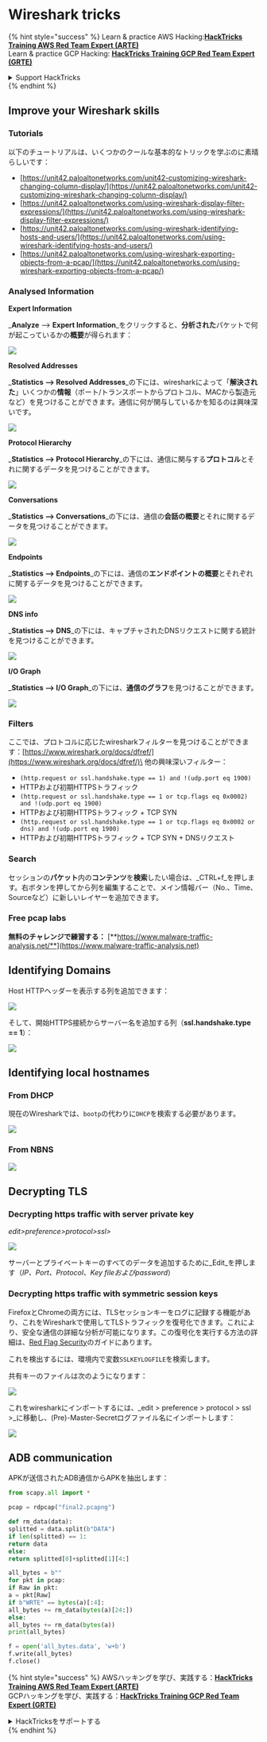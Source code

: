 # Wireshark tricks

{% hint style="success" %}
Learn & practice AWS Hacking:<img src="/.gitbook/assets/arte.png" alt="" data-size="line">[**HackTricks Training AWS Red Team Expert (ARTE)**](https://training.hacktricks.xyz/courses/arte)<img src="/.gitbook/assets/arte.png" alt="" data-size="line">\
Learn & practice GCP Hacking: <img src="/.gitbook/assets/grte.png" alt="" data-size="line">[**HackTricks Training GCP Red Team Expert (GRTE)**<img src="/.gitbook/assets/grte.png" alt="" data-size="line">](https://training.hacktricks.xyz/courses/grte)

<details>

<summary>Support HackTricks</summary>

* Check the [**subscription plans**](https://github.com/sponsors/carlospolop)!
* **Join the** 💬 [**Discord group**](https://discord.gg/hRep4RUj7f) or the [**telegram group**](https://t.me/peass) or **follow** us on **Twitter** 🐦 [**@hacktricks\_live**](https://twitter.com/hacktricks\_live)**.**
* **Share hacking tricks by submitting PRs to the** [**HackTricks**](https://github.com/carlospolop/hacktricks) and [**HackTricks Cloud**](https://github.com/carlospolop/hacktricks-cloud) github repos.

</details>
{% endhint %}


## Improve your Wireshark skills

### Tutorials

以下のチュートリアルは、いくつかのクールな基本的なトリックを学ぶのに素晴らしいです：

* [https://unit42.paloaltonetworks.com/unit42-customizing-wireshark-changing-column-display/](https://unit42.paloaltonetworks.com/unit42-customizing-wireshark-changing-column-display/)
* [https://unit42.paloaltonetworks.com/using-wireshark-display-filter-expressions/](https://unit42.paloaltonetworks.com/using-wireshark-display-filter-expressions/)
* [https://unit42.paloaltonetworks.com/using-wireshark-identifying-hosts-and-users/](https://unit42.paloaltonetworks.com/using-wireshark-identifying-hosts-and-users/)
* [https://unit42.paloaltonetworks.com/using-wireshark-exporting-objects-from-a-pcap/](https://unit42.paloaltonetworks.com/using-wireshark-exporting-objects-from-a-pcap/)

### Analysed Information

**Expert Information**

_**Analyze** --> **Expert Information**_をクリックすると、**分析された**パケットで何が起こっているかの**概要**が得られます：

![](<../../../.gitbook/assets/image (256).png>)

**Resolved Addresses**

_**Statistics --> Resolved Addresses**_の下には、wiresharkによって「**解決された**」いくつかの**情報**（ポート/トランスポートからプロトコル、MACから製造元など）を見つけることができます。通信に何が関与しているかを知るのは興味深いです。

![](<../../../.gitbook/assets/image (893).png>)

**Protocol Hierarchy**

_**Statistics --> Protocol Hierarchy**_の下には、通信に関与する**プロトコル**とそれに関するデータを見つけることができます。

![](<../../../.gitbook/assets/image (586).png>)

**Conversations**

_**Statistics --> Conversations**_の下には、通信の**会話の概要**とそれに関するデータを見つけることができます。

![](<../../../.gitbook/assets/image (453).png>)

**Endpoints**

_**Statistics --> Endpoints**_の下には、通信の**エンドポイントの概要**とそれぞれに関するデータを見つけることができます。

![](<../../../.gitbook/assets/image (896).png>)

**DNS info**

_**Statistics --> DNS**_の下には、キャプチャされたDNSリクエストに関する統計を見つけることができます。

![](<../../../.gitbook/assets/image (1063).png>)

**I/O Graph**

_**Statistics --> I/O Graph**_の下には、**通信のグラフ**を見つけることができます。

![](<../../../.gitbook/assets/image (992).png>)

### Filters

ここでは、プロトコルに応じたwiresharkフィルターを見つけることができます：[https://www.wireshark.org/docs/dfref/](https://www.wireshark.org/docs/dfref/)\
他の興味深いフィルター：

* `(http.request or ssl.handshake.type == 1) and !(udp.port eq 1900)`
* HTTPおよび初期HTTPSトラフィック
* `(http.request or ssl.handshake.type == 1 or tcp.flags eq 0x0002) and !(udp.port eq 1900)`
* HTTPおよび初期HTTPSトラフィック + TCP SYN
* `(http.request or ssl.handshake.type == 1 or tcp.flags eq 0x0002 or dns) and !(udp.port eq 1900)`
* HTTPおよび初期HTTPSトラフィック + TCP SYN + DNSリクエスト

### Search

セッションの**パケット**内の**コンテンツ**を**検索**したい場合は、_CTRL+f_を押します。右ボタンを押してから列を編集することで、メイン情報バー（No.、Time、Sourceなど）に新しいレイヤーを追加できます。

### Free pcap labs

**無料のチャレンジで練習する：** [**https://www.malware-traffic-analysis.net/**](https://www.malware-traffic-analysis.net)

## Identifying Domains

Host HTTPヘッダーを表示する列を追加できます：

![](<../../../.gitbook/assets/image (639).png>)

そして、開始HTTPS接続からサーバー名を追加する列（**ssl.handshake.type == 1**）：

![](<../../../.gitbook/assets/image (408) (1).png>)

## Identifying local hostnames

### From DHCP

現在のWiresharkでは、`bootp`の代わりに`DHCP`を検索する必要があります。

![](<../../../.gitbook/assets/image (1013).png>)

### From NBNS

![](<../../../.gitbook/assets/image (1003).png>)

## Decrypting TLS

### Decrypting https traffic with server private key

_edit>preference>protocol>ssl>_

![](<../../../.gitbook/assets/image (1103).png>)

サーバーとプライベートキーのすべてのデータを追加するために_Edit_を押します（_IP、Port、Protocol、Key fileおよびpassword_）

### Decrypting https traffic with symmetric session keys

FirefoxとChromeの両方には、TLSセッションキーをログに記録する機能があり、これをWiresharkで使用してTLSトラフィックを復号化できます。これにより、安全な通信の詳細な分析が可能になります。この復号化を実行する方法の詳細は、[Red Flag Security](https://redflagsecurity.net/2019/03/10/decrypting-tls-wireshark/)のガイドにあります。

これを検出するには、環境内で変数`SSLKEYLOGFILE`を検索します。

共有キーのファイルは次のようになります：

![](<../../../.gitbook/assets/image (820).png>)

これをwiresharkにインポートするには、_edit > preference > protocol > ssl >_に移動し、(Pre)-Master-Secretログファイル名にインポートします：

![](<../../../.gitbook/assets/image (989).png>)

## ADB communication

APKが送信されたADB通信からAPKを抽出します：
```python
from scapy.all import *

pcap = rdpcap("final2.pcapng")

def rm_data(data):
splitted = data.split(b"DATA")
if len(splitted) == 1:
return data
else:
return splitted[0]+splitted[1][4:]

all_bytes = b""
for pkt in pcap:
if Raw in pkt:
a = pkt[Raw]
if b"WRTE" == bytes(a)[:4]:
all_bytes += rm_data(bytes(a)[24:])
else:
all_bytes += rm_data(bytes(a))
print(all_bytes)

f = open('all_bytes.data', 'w+b')
f.write(all_bytes)
f.close()
```
{% hint style="success" %}
AWSハッキングを学び、実践する：<img src="/.gitbook/assets/arte.png" alt="" data-size="line">[**HackTricks Training AWS Red Team Expert (ARTE)**](https://training.hacktricks.xyz/courses/arte)<img src="/.gitbook/assets/arte.png" alt="" data-size="line">\
GCPハッキングを学び、実践する：<img src="/.gitbook/assets/grte.png" alt="" data-size="line">[**HackTricks Training GCP Red Team Expert (GRTE)**<img src="/.gitbook/assets/grte.png" alt="" data-size="line">](https://training.hacktricks.xyz/courses/grte)

<details>

<summary>HackTricksをサポートする</summary>

* [**サブスクリプションプラン**](https://github.com/sponsors/carlospolop)を確認してください！
* **💬 [**Discordグループ**](https://discord.gg/hRep4RUj7f)または[**Telegramグループ**](https://t.me/peass)に参加するか、**Twitter** 🐦 [**@hacktricks\_live**](https://twitter.com/hacktricks\_live)**をフォローしてください。**
* **ハッキングのトリックを共有するには、[**HackTricks**](https://github.com/carlospolop/hacktricks)および[**HackTricks Cloud**](https://github.com/carlospolop/hacktricks-cloud)のGitHubリポジトリにPRを提出してください。**

</details>
{% endhint %}
